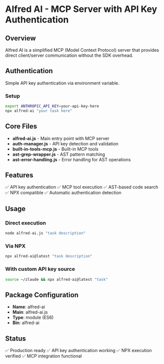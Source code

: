 # Alfred AI - MCP Server with API Key Authentication

## Overview
Alfred AI is a simplified MCP (Model Context Protocol) server that provides direct client/server communication without the SDK overhead.

## Authentication
Simple API key authentication via environment variable.

### Setup
```bash
export ANTHROPIC_API_KEY=your-api-key-here
npx alfred-ai "your task here"
```

## Core Files
- **alfred-ai.js** - Main entry point with MCP server
- **auth-manager.js** - API key detection and validation
- **built-in-tools-mcp.js** - Built-in MCP tools
- **ast-grep-wrapper.js** - AST pattern matching
- **ast-error-handling.js** - Error handling for AST operations

## Features
✅ API key authentication
✅ MCP tool execution
✅ AST-based code search
✅ NPX compatible
✅ Automatic authentication detection

## Usage

### Direct execution
```bash
node alfred-ai.js "task description"
```

### Via NPX
```bash
npx alfred-ai@latest "task description"
```

### With custom API key source
```bash
source ~/zlaude && npx alfred-ai@latest "task"
```

## Package Configuration
- **Name**: alfred-ai
- **Main**: alfred-ai.js
- **Type**: module (ES6)
- **Bin**: alfred-ai

## Status
✅ Production ready
✅ API key authentication working
✅ NPX execution verified
✅ MCP integration functional
